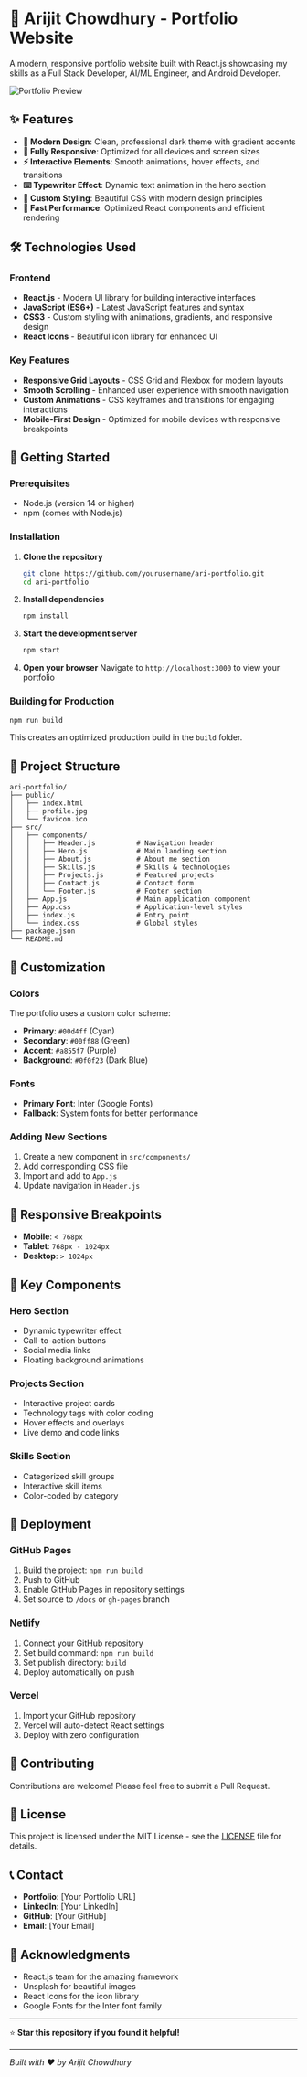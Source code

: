# 🚀 Arijit Chowdhury - Portfolio Website

A modern, responsive portfolio website built with React.js showcasing my skills as a Full Stack Developer, AI/ML Engineer, and Android Developer.

![Portfolio Preview](https://images.unsplash.com/photo-1551288049-bebda4e38f71?w=800&h=600&fit=crop)

## ✨ Features

- **🎯 Modern Design**: Clean, professional dark theme with gradient accents
- **📱 Fully Responsive**: Optimized for all devices and screen sizes
- **⚡ Interactive Elements**: Smooth animations, hover effects, and transitions
- **⌨️ Typewriter Effect**: Dynamic text animation in the hero section
- **🎨 Custom Styling**: Beautiful CSS with modern design principles
- **🚀 Fast Performance**: Optimized React components and efficient rendering

## 🛠️ Technologies Used

### Frontend
- **React.js** - Modern UI library for building interactive interfaces
- **JavaScript (ES6+)** - Latest JavaScript features and syntax
- **CSS3** - Custom styling with animations, gradients, and responsive design
- **React Icons** - Beautiful icon library for enhanced UI

### Key Features
- **Responsive Grid Layouts** - CSS Grid and Flexbox for modern layouts
- **Smooth Scrolling** - Enhanced user experience with smooth navigation
- **Custom Animations** - CSS keyframes and transitions for engaging interactions
- **Mobile-First Design** - Optimized for mobile devices with responsive breakpoints

## 🚀 Getting Started

### Prerequisites
- Node.js (version 14 or higher)
- npm (comes with Node.js)

### Installation

1. **Clone the repository**
   ```bash
   git clone https://github.com/yourusername/ari-portfolio.git
   cd ari-portfolio
   ```

2. **Install dependencies**
   ```bash
   npm install
   ```

3. **Start the development server**
   ```bash
   npm start
   ```

4. **Open your browser**
   Navigate to `http://localhost:3000` to view your portfolio

### Building for Production

```bash
npm run build
```

This creates an optimized production build in the `build` folder.

## 📁 Project Structure

```
ari-portfolio/
├── public/
│   ├── index.html
│   ├── profile.jpg
│   └── favicon.ico
├── src/
│   ├── components/
│   │   ├── Header.js          # Navigation header
│   │   ├── Hero.js            # Main landing section
│   │   ├── About.js           # About me section
│   │   ├── Skills.js          # Skills & technologies
│   │   ├── Projects.js        # Featured projects
│   │   ├── Contact.js         # Contact form
│   │   └── Footer.js          # Footer section
│   ├── App.js                 # Main application component
│   ├── App.css                # Application-level styles
│   ├── index.js               # Entry point
│   └── index.css              # Global styles
├── package.json
└── README.md
```

## 🎨 Customization

### Colors
The portfolio uses a custom color scheme:
- **Primary**: `#00d4ff` (Cyan)
- **Secondary**: `#00ff88` (Green)
- **Accent**: `#a855f7` (Purple)
- **Background**: `#0f0f23` (Dark Blue)

### Fonts
- **Primary Font**: Inter (Google Fonts)
- **Fallback**: System fonts for better performance

### Adding New Sections
1. Create a new component in `src/components/`
2. Add corresponding CSS file
3. Import and add to `App.js`
4. Update navigation in `Header.js`

## 📱 Responsive Breakpoints

- **Mobile**: `< 768px`
- **Tablet**: `768px - 1024px`
- **Desktop**: `> 1024px`

## 🌟 Key Components

### Hero Section
- Dynamic typewriter effect
- Call-to-action buttons
- Social media links
- Floating background animations

### Projects Section
- Interactive project cards
- Technology tags with color coding
- Hover effects and overlays
- Live demo and code links

### Skills Section
- Categorized skill groups
- Interactive skill items
- Color-coded by category

## 🚀 Deployment

### GitHub Pages
1. Build the project: `npm run build`
2. Push to GitHub
3. Enable GitHub Pages in repository settings
4. Set source to `/docs` or `gh-pages` branch

### Netlify
1. Connect your GitHub repository
2. Set build command: `npm run build`
3. Set publish directory: `build`
4. Deploy automatically on push

### Vercel
1. Import your GitHub repository
2. Vercel will auto-detect React settings
3. Deploy with zero configuration

## 🤝 Contributing

Contributions are welcome! Please feel free to submit a Pull Request.

## 📄 License

This project is licensed under the MIT License - see the [LICENSE](LICENSE) file for details.

## 📞 Contact

- **Portfolio**: [Your Portfolio URL]
- **LinkedIn**: [Your LinkedIn]
- **GitHub**: [Your GitHub]
- **Email**: [Your Email]

## 🙏 Acknowledgments

- React.js team for the amazing framework
- Unsplash for beautiful images
- React Icons for the icon library
- Google Fonts for the Inter font family

---

⭐ **Star this repository if you found it helpful!**

---

*Built with ❤️ by Arijit Chowdhury* 